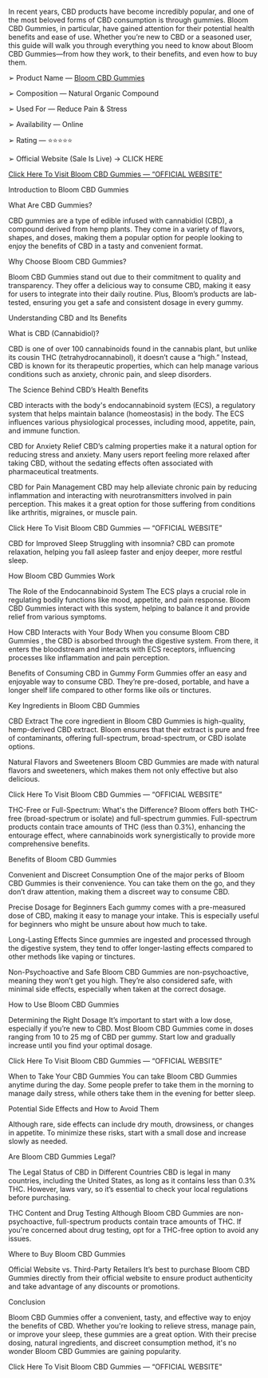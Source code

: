 In recent years, CBD products have become incredibly popular, and one of the most beloved forms of CBD consumption is through gummies. Bloom CBD Gummies, in particular, have gained attention for their potential health benefits and ease of use. Whether you’re new to CBD or a seasoned user, this guide will walk you through everything you need to know about Bloom CBD Gummies—from how they work, to their benefits, and even how to buy them.

➢ Product Name — [Bloom CBD Gummies](https://www.facebook.com/My.Bloom.CBD.Gummies/)

‍➢ Composition — Natural Organic Compound

➢ Used For — Reduce Pain & Stress

➢ Availability — Online

➢ Rating — ⭐⭐⭐⭐⭐

➢ Official Website (Sale Is Live) → CLICK HERE


[Click Here To Visit Bloom CBD Gummies — “OFFICIAL WEBSITE”](https://supplementcarts.com/bloom-cbd-gummies-official/)


Introduction to Bloom CBD Gummies

What Are CBD Gummies?

CBD gummies are a type of edible infused with cannabidiol (CBD), a compound derived from hemp plants. They come in a variety of flavors, shapes, and doses, making them a popular option for people looking to enjoy the benefits of CBD in a tasty and convenient format.

Why Choose Bloom CBD Gummies?

Bloom CBD Gummies stand out due to their commitment to quality and transparency. They offer a delicious way to consume CBD, making it easy for users to integrate into their daily routine. Plus, Bloom’s products are lab-tested, ensuring you get a safe and consistent dosage in every gummy.

Understanding CBD and Its Benefits

What is CBD (Cannabidiol)?

CBD is one of over 100 cannabinoids found in the cannabis plant, but unlike its cousin THC (tetrahydrocannabinol), it doesn’t cause a “high.” Instead, CBD is known for its therapeutic properties, which can help manage various conditions such as anxiety, chronic pain, and sleep disorders.

The Science Behind CBD’s Health Benefits

CBD interacts with the body's endocannabinoid system (ECS), a regulatory system that helps maintain balance (homeostasis) in the body. The ECS influences various physiological processes, including mood, appetite, pain, and immune function.

CBD for Anxiety Relief
CBD’s calming properties make it a natural option for reducing stress and anxiety. Many users report feeling more relaxed after taking CBD, without the sedating effects often associated with pharmaceutical treatments.

CBD for Pain Management
CBD may help alleviate chronic pain by reducing inflammation and interacting with neurotransmitters involved in pain perception. This makes it a great option for those suffering from conditions like arthritis, migraines, or muscle pain.

Click Here To Visit Bloom CBD Gummies — “OFFICIAL WEBSITE”

CBD for Improved Sleep
Struggling with insomnia? CBD can promote relaxation, helping you fall asleep faster and enjoy deeper, more restful sleep.

How Bloom CBD Gummies Work

The Role of the Endocannabinoid System
The ECS plays a crucial role in regulating bodily functions like mood, appetite, and pain response. Bloom CBD Gummies interact with this system, helping to balance it and provide relief from various symptoms.

How CBD Interacts with Your Body
When you consume Bloom CBD Gummies	, the CBD is absorbed through the digestive system. From there, it enters the bloodstream and interacts with ECS receptors, influencing processes like inflammation and pain perception.

Benefits of Consuming CBD in Gummy Form
Gummies offer an easy and enjoyable way to consume CBD. They’re pre-dosed, portable, and have a longer shelf life compared to other forms like oils or tinctures.

Key Ingredients in Bloom CBD Gummies

CBD Extract
The core ingredient in Bloom CBD Gummies is high-quality, hemp-derived CBD extract. Bloom ensures that their extract is pure and free of contaminants, offering full-spectrum, broad-spectrum, or CBD isolate options.

Natural Flavors and Sweeteners
Bloom CBD Gummies are made with natural flavors and sweeteners, which makes them not only effective but also delicious.

Click Here To Visit Bloom CBD Gummies — “OFFICIAL WEBSITE”

THC-Free or Full-Spectrum: What's the Difference?
Bloom offers both THC-free (broad-spectrum or isolate) and full-spectrum gummies. Full-spectrum products contain trace amounts of THC (less than 0.3%), enhancing the entourage effect, where cannabinoids work synergistically to provide more comprehensive benefits.

Benefits of Bloom CBD Gummies

Convenient and Discreet Consumption
One of the major perks of Bloom CBD Gummies is their convenience. You can take them on the go, and they don’t draw attention, making them a discreet way to consume CBD.

Precise Dosage for Beginners
Each gummy comes with a pre-measured dose of CBD, making it easy to manage your intake. This is especially useful for beginners who might be unsure about how much to take.

Long-Lasting Effects
Since gummies are ingested and processed through the digestive system, they tend to offer longer-lasting effects compared to other methods like vaping or tinctures.

Non-Psychoactive and Safe
Bloom CBD Gummies are non-psychoactive, meaning they won’t get you high. They’re also considered safe, with minimal side effects, especially when taken at the correct dosage.

How to Use Bloom CBD Gummies

Determining the Right Dosage
It’s important to start with a low dose, especially if you’re new to CBD. Most Bloom CBD Gummies come in doses ranging from 10 to 25 mg of CBD per gummy. Start low and gradually increase until you find your optimal dosage.

Click Here To Visit Bloom CBD Gummies — “OFFICIAL WEBSITE”

When to Take Your CBD Gummies
You can take Bloom CBD Gummies anytime during the day. Some people prefer to take them in the morning to manage daily stress, while others take them in the evening for better sleep.

Potential Side Effects and How to Avoid Them

Although rare, side effects can include dry mouth, drowsiness, or changes in appetite. To minimize these risks, start with a small dose and increase slowly as needed.

Are Bloom CBD Gummies Legal?

The Legal Status of CBD in Different Countries
CBD is legal in many countries, including the United States, as long as it contains less than 0.3% THC. However, laws vary, so it’s essential to check your local regulations before purchasing.

THC Content and Drug Testing
Although Bloom CBD Gummies are non-psychoactive, full-spectrum products contain trace amounts of THC. If you're concerned about drug testing, opt for a THC-free option to avoid any issues.

Where to Buy Bloom CBD Gummies

Official Website vs. Third-Party Retailers
It’s best to purchase Bloom CBD Gummies directly from their official website to ensure product authenticity and take advantage of any discounts or promotions.

Conclusion

Bloom CBD Gummies offer a convenient, tasty, and effective way to enjoy the benefits of CBD. Whether you're looking to relieve stress, manage pain, or improve your sleep, these gummies are a great option. With their precise dosing, natural ingredients, and discreet consumption method, it's no wonder Bloom CBD Gummies are gaining popularity.

Click Here To Visit Bloom CBD Gummies — “OFFICIAL WEBSITE”
